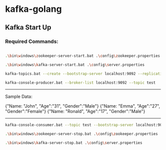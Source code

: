 # kafka-golang

## Kafka Start Up

### Required Commands:

```sh

.\bin\windows\zookeeper-server-start.bat .\config\zookeeper.properties

.\bin\windows\kafka-server-start.bat .\config\server.properties

kafka-topics.bat --create --bootstrap-server localhost:9092 --replication-factor 1 --partition 1 --topic test

kafka-console-producer.bat --broker-list localhost:9092 --topic test
```

---

Sample Data:

{"Name: "John", "Age":"31", "Gender":"Male"}
{"Name: "Emma", "Age":"27", "Gender":"Female"}
{"Name: "Ronald", "Age":"17", "Gender":"Male"}

---

```sh
kafka-console-consumer.bat --topic test --bootstrap-server localhost:9092 --from-beginning

.\bin\windows\zookeeper-server-stop.bat .\config\zookeeper.properties

.\bin\windows\kafka-server-stop.bat .\config\server.properties

```
